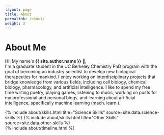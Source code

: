 ```yaml
---
layout: page
title: About
permalink: /about/
weight: 3
---
```


# **About Me**

Hi! My name's **{{ site.author.name }}** :wave:,<br>
I'm a graduate student in the UC Berkeley Chemistry PhD program with the goal of becoming an industry scientist to develop new biological therapeutics for mankind. I enjoy working on interdisciplinary projects that bridge knowledge from various fields, including cell biology, chemical biology, pharmacology, and artificial intelligence. I like to spend my free time writing poetry, playing games, listening to music, working on posts for my professional and personal blogs, and learning about artificial intelligence, specifically machine learning (mach. learn.).

<div class="row">
{% include about/skills.html title="Science Skills" source=site.data.science-skills %}
{% include about/skills.html title="Other Skills" source=site.data.other-skills %}
</div>

<div class="row">
{% include about/timeline.html %}
</div>
